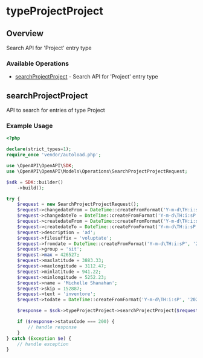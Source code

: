 # typeProjectProject

## Overview

Search API for 'Project' entry type

### Available Operations

* [searchProjectProject](#searchprojectproject) - Search API for 'Project' entry type

## searchProjectProject

API to search for entries of type Project

### Example Usage

```php
<?php

declare(strict_types=1);
require_once 'vendor/autoload.php';

use \OpenAPI\OpenAPI\SDK;
use \OpenAPI\OpenAPI\Models\Operations\SearchProjectProjectRequest;

$sdk = SDK::builder()
    ->build();

try {
    $request = new SearchProjectProjectRequest();
    $request->changedateFrom = DateTime::createFromFormat('Y-m-d\TH:i:sP', '2022-12-15T07:52:06.510Z');
    $request->changedateTo = DateTime::createFromFormat('Y-m-d\TH:i:sP', '2022-02-25T03:59:17.657Z');
    $request->createdateFrom = DateTime::createFromFormat('Y-m-d\TH:i:sP', '2022-10-31T07:46:10.277Z');
    $request->createdateTo = DateTime::createFromFormat('Y-m-d\TH:i:sP', '2022-08-09T03:17:39.929Z');
    $request->description = 'ad';
    $request->filesuffix = 'voluptate';
    $request->fromdate = DateTime::createFromFormat('Y-m-d\TH:i:sP', '2022-09-04T09:00:32.956Z');
    $request->group = 'sit';
    $request->max = 426527;
    $request->maxlatitude = 3883.33;
    $request->maxlongitude = 3112.47;
    $request->minlatitude = 941.22;
    $request->minlongitude = 5252.23;
    $request->name = 'Michelle Shanahan';
    $request->skip = 152887;
    $request->text = 'inventore';
    $request->todate = DateTime::createFromFormat('Y-m-d\TH:i:sP', '2021-03-13T15:44:04.050Z');

    $response = $sdk->typeProjectProject->searchProjectProject($request);

    if ($response->statusCode === 200) {
        // handle response
    }
} catch (Exception $e) {
    // handle exception
}
```
